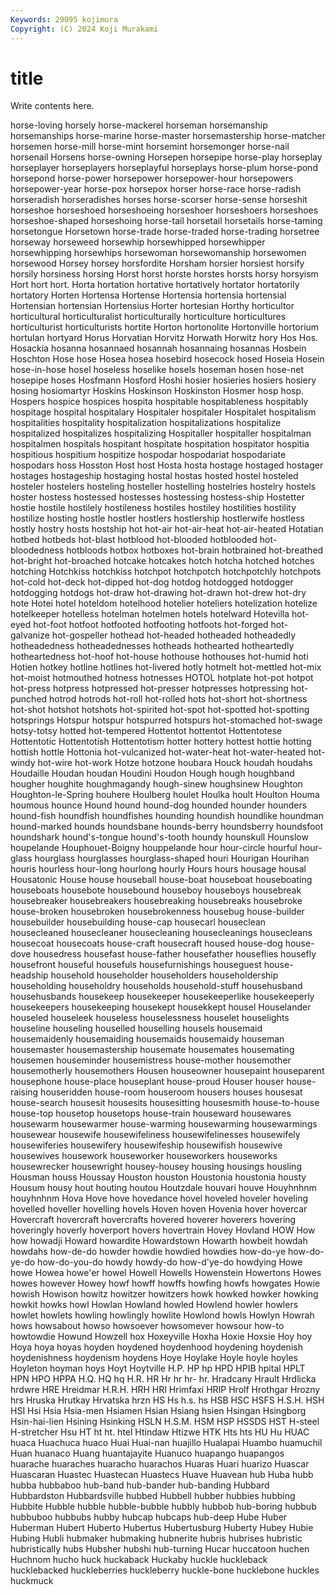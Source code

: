 ```yaml
---
Keywords: 29095 kojimura
Copyright: (C) 2024 Koji Murakami
---
```


# title

Write contents here.



horse-loving horsely horse-mackerel horseman horsemanship horsemanships horse-marine
horse-master horsemastership horse-matcher horsemen horse-mill horse-mint horsemint horsemonger horse-nail horsenail
Horsens horse-owning Horsepen horsepipe horse-play horseplay horseplayer horseplayers horseplayful horseplays
horse-plum horse-pond horsepond horse-power horsepower horsepower-hour horsepowers horsepower-year horse-pox horsepox
horser horse-race horse-radish horseradish horseradishes horses horse-scorser horse-sense horseshit horseshoe
horseshoed horseshoeing horseshoer horseshoers horseshoes horseshoe-shaped horseshoing horse-tail horsetail horsetails
horse-taming horsetongue Horsetown horse-trade horse-traded horse-trading horsetree horseway horseweed horsewhip
horsewhipped horsewhipper horsewhipping horsewhips horsewoman horsewomanship horsewomen horsewood Horsey horsey
horsfordite Horsham horsier horsiest horsify horsily horsiness horsing Horst horst
horste horstes horsts horsy horsyism Hort hort hort. Horta hortation
hortative hortatively hortator hortatorily hortatory Horten Hortensa Hortense Hortensia hortensia
hortensial Hortensian hortensian Hortensius Horter hortesian Horthy horticultor horticultural horticulturalist
horticulturally horticulture horticultures horticulturist horticulturists hortite Horton hortonolite Hortonville hortorium
hortulan hortyard Horus Horvatian Horvitz Horwath Horwitz hory Hos Hos.
Hosackia hosanna hosannaed hosannah hosannaing hosannas Hosbein Hoschton Hose hose
Hosea hosea hosebird hosecock hosed Hoseia Hosein hose-in-hose hosel hoseless
hoselike hosels hoseman hosen hose-net hosepipe hoses Hosfmann Hosford Hoshi
hosier hosieries hosiers hosiery hosing hosiomartyr Hoskins Hoskinson Hoskinston Hosmer
hosp hosp. Hospers hospice hospices hospita hospitable hospitableness hospitably hospitage
hospital hospitalary Hospitaler hospitaler Hospitalet hospitalism hospitalities hospitality hospitalization hospitalizations
hospitalize hospitalized hospitalizes hospitalizing Hospitaller hospitaller hospitalman hospitalmen hospitals hospitant
hospitate hospitation hospitator hospitia hospitious hospitium hospitize hospodar hospodariat hospodariate
hospodars hoss Hosston Host host Hosta hosta hostage hostaged hostager
hostages hostageship hostaging hostal hostas hosted hostel hosteled hosteler hostelers
hosteling hosteller hostelling hostelries hostelry hostels hoster hostess hostessed hostesses
hostessing hostess-ship Hostetter hostie hostile hostilely hostileness hostiles hostiley hostilities
hostility hostilize hosting hostle hostler hostlers hostlership hostlerwife hostless hostly
hostry hosts hostship hot hot-air hot-air-heat hot-air-heated Hotatian hotbed hotbeds
hot-blast hotblood hot-blooded hotblooded hot-bloodedness hotbloods hotbox hotboxes hot-brain hotbrained
hot-breathed hot-bright hot-broached hotcake hotcakes hotch hotcha hotched hotches hotching
Hotchkiss hotchkiss hotchpot hotchpotch hotchpotchly hotchpots hot-cold hot-deck hot-dipped hot-dog
hotdog hotdogged hotdogger hotdogging hotdogs hot-draw hot-drawing hot-drawn hot-drew hot-dry
hote Hotei hotel hoteldom hotelhood hotelier hoteliers hotelization hotelize hotelkeeper
hotelless hotelman hotelmen hotels hotelward Hotevilla hot-eyed hot-foot hotfoot hotfooted
hotfooting hotfoots hot-forged hot-galvanize hot-gospeller hothead hot-headed hotheaded hotheadedly hotheadedness
hotheadednesses hotheads hothearted hotheartedly hotheartedness hot-hoof hot-house hothouse hothouses hot-humid
hoti Hotien hotkey hotline hotlines hot-livered hotly hotmelt hot-mettled hot-mix
hot-moist hotmouthed hotness hotnesses HOTOL hotplate hot-pot hotpot hot-press hotpress
hotpressed hot-presser hotpresses hotpressing hot-punched hotrod hotrods hot-roll hot-rolled hots
hot-short hot-shortness hot-shot hotshot hotshots hot-spirited hot-spot hot-spotted hot-spotting hotsprings
Hotspur hotspur hotspurred hotspurs hot-stomached hot-swage hotsy-totsy hotted hot-tempered Hottentot
hottentot Hottentotese Hottentotic Hottentotish Hottentotism hotter hottery hottest hottie hotting
hottish hottle Hottonia hot-vulcanized hot-water-heat hot-water-heated hot-windy hot-wire hot-work Hotze
hotzone houbara Houck houdah houdahs Houdaille Houdan houdan Houdini Houdon
Hough hough houghband hougher houghite houghmagandy hough-sinew houghsinew Houghton Houghton-le-Spring
houhere Houlberg houlet Houlka hoult Houlton Houma houmous hounce Hound
hound hound-dog hounded hounder hounders hound-fish houndfish houndfishes hounding houndish
houndlike houndman hound-marked hounds houndsbane hounds-berry houndsberry houndsfoot houndshark hound's-tongue
hound's-tooth houndy hounskull Hounslow houpelande Houphouet-Boigny houppelande hour hour-circle hourful
hour-glass hourglass hourglasses hourglass-shaped houri Hourigan Hourihan houris hourless hour-long
hourlong hourly Hours hours housage housal Housatonic House house houseball
house-boat houseboat houseboating houseboats housebote housebound houseboy houseboys housebreak housebreaker
housebreakers housebreaking housebreaks housebroke house-broken housebroken housebrokenness housebug house-builder housebuilder
housebuilding house-cap housecarl houseclean housecleaned housecleaner housecleaning housecleanings housecleans housecoat
housecoats house-craft housecraft housed house-dog house-dove housedress housefast house-father housefather
houseflies housefly housefront houseful housefuls housefurnishings houseguest house-headship household householder
householders householdership householding householdry households household-stuff househusband househusbands housekeep housekeeper
housekeeperlike housekeeperly housekeepers housekeeping housekept housekkept housel Houselander houseled houseleek
houseless houselessness houselet houselights houseline houseling houselled houselling housels housemaid
housemaidenly housemaiding housemaids housemaidy houseman housemaster housemastership housemate housemates housemating
housemen houseminder housemistress house-mother housemother housemotherly housemothers Housen houseowner housepaint
houseparent housephone house-place houseplant house-proud Houser houser house-raising houseridden house-room
houseroom housers houses housesat house-search housesit housesits housesitting housesmith house-to-house
house-top housetop housetops house-train houseward housewares housewarm housewarmer house-warming housewarming
housewarmings housewear housewife housewifeliness housewifelinesses housewifely housewiferies housewifery housewifeship housewifish
housewive housewives housework houseworker houseworkers houseworks housewrecker housewright housey-housey housing
housings housling Housman houss Houssay Houston houston Houstonia houstonia housty
Housum housy hout houting houtou Houtzdale houvari houve Houyhnhnm houyhnhnm
Hova Hove hove hovedance hovel hoveled hoveler hoveling hovelled hoveller
hovelling hovels Hoven hoven Hovenia hover hovercar Hovercraft hovercraft hovercrafts
hovered hoverer hoverers hovering hoveringly hoverly hoverport hovers hovertrain Hovey
Hovland HOW How how howadji Howard howardite Howardstown Howarth howbeit
howdah howdahs how-de-do howder howdie howdied howdies how-do-ye how-do-ye-do how-do-you-do
howdy howdy-do how-d'ye-do howdying Howe howe Howea howe'er howel Howell
Howells Howenstein Howertons Howes howes however Howey howf howff howffs
howfing howfs howgates Howie howish Howison howitz howitzer howitzers howk
howked howker howking howkit howks howl Howlan Howland howled Howlend
howler howlers howlet howlets howling howlingly howlite Howlond howls Howlyn
Howrah hows howsabout howso howsoever howsomever howsour how-to howtowdie Howund
Howzell hox Hoxeyville Hoxha Hoxie Hoxsie Hoy hoy Hoya hoya
hoyas hoyden hoydened hoydenhood hoydening hoydenish hoydenishness hoydenism hoydens Hoye
Hoylake Hoyle hoyle hoyles Hoyleton hoyman hoys Hoyt Hoytville H.P.
HP hp HPD HPIB hpital HPLT HPN HPO HPPA H.Q.
HQ hq H.R. HR Hr hr hr- hr. Hradcany Hrault
Hrdlicka hrdwre HRE Hreidmar H.R.H. HRH HRI Hrimfaxi HRIP Hrolf
Hrothgar Hrozny hrs Hruska Hrutkay Hrvatska hrzn HS Hs h.s.
hs HSB HSC HSFS H.S.H. HSH HSI Hsi Hsia Hsia-men
Hsiamen Hsian Hsiang hsien Hsingan Hsingborg Hsin-hai-lien Hsining Hsinking HSLN
H.S.M. HSM HSP HSSDS HST H-steel H-stretcher Hsu HT ht
ht. htel Htindaw Htizwe HTK Hts hts HU Hu HUAC
huaca Huachuca huaco Huai Huai-nan huajillo Hualapai Huambo huamuchil Huan
huanaco Huang huantajayite Huanuco huapango huapangos huarache huaraches huaracho huarachos
Huaras Huari huarizo Huascar Huascaran Huastec Huastecan Huastecs Huave Huavean
hub Huba hubb hubba hubbaboo hub-band hub-bander hub-banding Hubbard Hubbardston
Hubbardsville hubbed Hubbell hubber hubbies hubbing Hubbite Hubble hubble hubble-bubble
hubbly hubbob hub-boring hubbub hubbuboo hubbubs hubby hubcap hubcaps hub-deep
Hube Huber Huberman Hubert Huberto Hubertus Hubertusburg Huberty Hubey Hubie
Hubing Hubli hubmaker hubmaking hubnerite hubris hubrises hubristic hubristically hubs
Hubsher hubshi hub-turning Hucar huccatoon huchen Huchnom hucho huck huckaback
Huckaby huckle huckleback hucklebacked huckleberries huckleberry huckle-bone hucklebone huckles huckmuck
